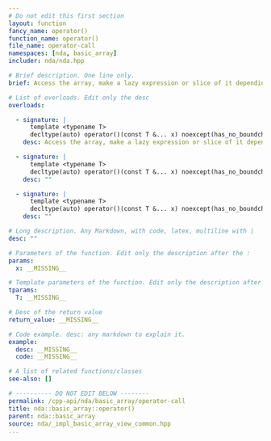 ```yaml
---
# Do not edit this first section
layout: function
fancy_name: operator()
function_name: operator()
file_name: operator-call
namespaces: [nda, basic_array]
includer: nda/nda.hpp

# Brief description. One line only.
brief: Access the array, make a lazy expression or slice of it depending on the arguments

# List of overloads. Edit only the desc
overloads:

  - signature: |
      template <typename T>
      decltype(auto) operator()(const T &... x) noexcept(has_no_boundcheck) const &
    desc: Access the array, make a lazy expression or slice of it depending on the arguments

  - signature: |
      template <typename T>
      decltype(auto) operator()(const T &... x) noexcept(has_no_boundcheck) &
    desc: ""

  - signature: |
      template <typename T>
      decltype(auto) operator()(const T &... x) noexcept(has_no_boundcheck) &&
    desc: ""

# Long description. Any Markdown, with code, latex, multiline with |
desc: ""

# Parameters of the function. Edit only the description after the :
params:
  x: __MISSING__

# Template parameters of the function. Edit only the description after the :
tparams:
  T: __MISSING__

# Desc of the return value
return_value: __MISSING__

# Code example. desc: any markdown to explain it.
example:
  desc: __MISSING__
  code: __MISSING__

# A list of related functions/classes
see-also: []

# ---------- DO NOT EDIT BELOW --------
permalink: /cpp-api/nda/basic_array/operator-call
title: nda::basic_array::operator()
parent: nda::basic_array
source: nda/_impl_basic_array_view_common.hpp
...
```


